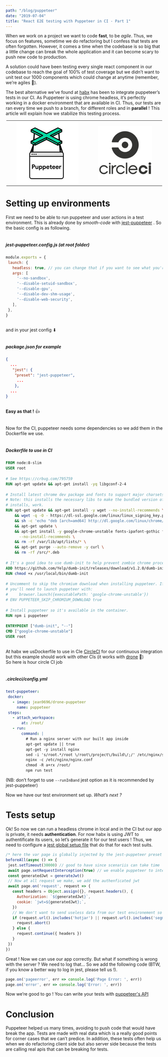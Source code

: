 ```yaml
---
path: "/blog/puppeteer"
date: "2019-07-04"
title: "React E2E testing with Puppeteer in CI - Part 1"
---
```


When we work on a project we want to code **fast**, to be *agile*. Thus, we focus on features, sometime we do refactoring but I confess that tests are often forgotten. However, it comes a time when the codebase is so big that a little change can break the whole application and it can become scary to push new code to production.

A solution could have been testing every single react component in our codebase to reach the goal of 100% of test coverage but we didn’t want to unit test our 1000 components which could change at anytime (remember, we’re agiles 🐇).

The best alternative we’ve found at [habx](https://www.habx.com) has been to integrate puppeteer’s tests in our CI. As Puppeteer is using chrome headless, it’s perfectly working in a docker environment that are available in CI. Thus, our tests are ran every time we push to a branch, for different roles and in **parallel** ! This article will explain how we stabilize this testing process.


<table style="width: 500px;margin: 0 auto;">
   <tbody>
        <tr>
            <td style="padding: 0 32px">
                <img src="./puppeteer.jpg" alt="puppeteer"/>
            </td>
            <td style="padding: 0 32px">
                <img src="./circleci.jpg" alt="circleci"/>
            </td>
        </tr>
    </tbody>
</table>

# Setting up environments

First we need to be able to run puppeteer and user actions in a test environment. This is already done by *smooth-code* with [jest-puppeteer](https://github.com/smooth-code/jest-puppeteer) . So the basic config is as following.
<br/><br/>
##### jest-puppeteer.config.js (at root folder)
```js
module.exports = {
 launch: {
   headless: true, // you can change that if you want to see what you're doing
   args: [
     '--no-sandbox',
     '--disable-setuid-sandbox',
     '--disable-gpu',
     '--disable-dev-shm-usage',
     '--disable-web-security',
   ],
 },
}
```
<br/>and in your jest config ⬇
<br/><br/>
##### package.json for example
```json
{
  ...
   "jest": {
    "preset": "jest-puppeteer",
     ...
    },
  ...
}
```

<br/>**Easy as that !** 👍<br/><br/>

Now for the CI, puppeteer needs some dependencies so we add them in the Dockerfile we use.<br/><br/>

##### Dockerfile to use in CI
```dockerfile
FROM node:8-slim
USER root

# See https://crbug.com/795759
RUN apt-get update && apt-get install -yq libgconf-2-4

# Install latest chrome dev package and fonts to support major charsets (Chinese, Japanese, Arabic, Hebrew, Thai and a few others)
# Note: this installs the necessary libs to make the bundled version of Chromium that Puppeteer
# installs, work.
RUN apt-get update && apt-get install -y wget --no-install-recommends \
    && wget -q -O - https://dl-ssl.google.com/linux/linux_signing_key.pub | apt-key add - \
    && sh -c 'echo "deb [arch=amd64] http://dl.google.com/linux/chrome/deb/ stable main" >> /etc/apt/sources.list.d/google.list' \
    && apt-get update \
    && apt-get install -y google-chrome-unstable fonts-ipafont-gothic fonts-wqy-zenhei fonts-thai-tlwg fonts-kacst ttf-freefont \
      --no-install-recommends \
    && rm -rf /var/lib/apt/lists/* \
    && apt-get purge --auto-remove -y curl \
    && rm -rf /src/*.deb

# It's a good idea to use dumb-init to help prevent zombie chrome processes.
ADD https://github.com/Yelp/dumb-init/releases/download/v1.2.0/dumb-init_1.2.0_amd64 /usr/local/bin/dumb-init
RUN chmod +x /usr/local/bin/dumb-init

# Uncomment to skip the chromium download when installing puppeteer. If you do,
# you'll need to launch puppeteer with:
#     browser.launch({executablePath: 'google-chrome-unstable'})
# ENV PUPPETEER_SKIP_CHROMIUM_DOWNLOAD true

# Install puppeteer so it's available in the container.
RUN npm i puppeteer

ENTRYPOINT ["dumb-init", "--"]
CMD ["google-chrome-unstable"]
USER root
```
<br/>At habx we usDockerfile to use in CIe [CircleCI](https://circleci.com) for our continuous integration but this example should work with other CIs (it works with [drone](https://drone.io/) 🤖)
<br/>So here is hour circle CI job
<br/><br/>
##### .circleci/config.yml
```yaml
test-puppeteer:
 docker:
   - image: jean9696/drone-puppeteer
     name: puppeteer
 steps:
   - attach_workspace:
       at: /root/
   - run:
       command: |
         # Run a nginx server with our built app inside
         apt-get update || true
         apt-get -y install nginx
         sed -i 's/root.*/root \/root\/project\/build\/;/' /etc/nginx/sites-enabled/default
         nginx -c /etc/nginx/nginx.conf
         chmod -R a+rx /root/
         npm run test
 ```

(NB: don’t forget to use `--runInBand` jest option as it is recommended by jest-puppeteer)

Now we have our test environment set up. *What’s next ?*


# Tests setup

Ok! So now we can run a headless chrome in local and in the CI but our app is private, it needs **authentication**. For now habx is using JWT to authentificate its users, so let’s generate it for our test users ! Thus, we need to configure a [jest global setup file](https://jestjs.io/docs/en/configuration#globalsetup-string) that do that for each test suits.

```js
/* here the var page is globally injected by the jest-puppeteer preset to call puppeteer actions */
beforeAll(async () => {
 jest.setTimeout(30000) // good to have since scenariis can take time 
 await page.setRequestInterception(true) // we enable puppeteer to intercept network request
 const generatedJwt = generateJwt()
 // Now at all request we make, we add the authenficated jwt
 await page.on('request', request => { 
   const headers = Object.assign({}, request.headers(), {
     Authorization: `${generatedJwt}`,
     cookie: `jwt=${generatedJwt};`,
   })
   // We don't want to send useless data from our test environement so since we are here, we abort our request if it has nothing to do with our app, otherwise we send the request
   if (request.url().includes('hotjar') || request.url().includes('segment')) {
     request.abort()
   } else {
     request.continue({ headers })
   }
 })
})
```

Great ! Now we can use our app correctly. But what if something is wrong with the server ? We need to log that…
So we add the following code (BTW, if you know a better way to log in jest, please tell us !).

```js
page.on('pageerror', err => console.log('Page Error: ', err))
page.on('error', err => console.log('Error: ', err))
```

Now we’re good to go ! You can write your tests with [puppeteer's API](https://github.com/GoogleChrome/puppeteer/blob/v1.19.0/docs/api.md)

# Conclusion

Puppeteer helped us many times, avoiding to push code that would have break the app. Tests are made with real data which is a really good points for corner cases that we can’t predice. In addition, these tests often help us when we do refactoring client side but also server side because the tests are calling real apis that can be breaking for tests.
